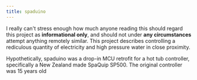 ```yaml
---
title: spaduino
---
```


I really can't stress enough how much anyone reading this should regard this project as **informational only**, and should not under **any circumstances** attempt anything remotely similar. This project describes controlling a rediculous quantity of electricity and high pressure water in close proximity.

Hypothetically, spaduino was a drop-in MCU retrofit for a hot tub controller, specifically a New Zealand made SpaQuip SP500. The original controller was 15 years old
